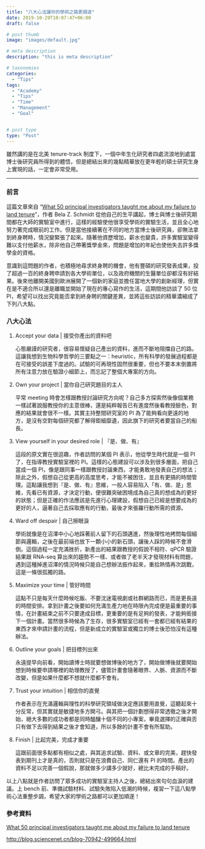 ```yaml
---
title: "八大心法讓你的學術之路更順遂"
date: 2019-10-29T10:07:47+06:00
draft: false

# post thumb
image: "images/default.jpg"

# meta description
description: "this is meta description"

# taxonomies
categories:
  - "Tips"
tags:
  - "Academy"
  - "Tips"
  - "Time"
  - "Management"
  - "Goal"


# post type
type: "Post"
---
```


雖然講的是在北美 tenure-track 制度下，一個中年生化研究者四處流浪地到處當博士後研究員所得到的體悟，但是總結出來的幾點精華放在更年輕的碩士研究生身上實現的話，一定會非常受用。

---

### 前言

這篇文章來自 “[What 50 principal investigators taught me about my failure to land tenure](https://www.nature.com/articles/d41586-019-00560-9)”，作者 Bela Z. Schmidt 從他自己的生平講起，博士與博士後研究期間都在大師的實驗室中進行，這樣的經驗使他很享受學術的實驗生活，並且全心地努力著完成眼前的工作。但是當他接續著在不同的地方當博士後研究員，卻無法拿到終身聘時，情況變緊張了起來。隨著他資歷增加，薪水也變貴，許多實驗室變得難以支付他薪水，除非他自己帶著獎學金來，問題是增加的年紀也使他失去許多獎學金的資格。

意識到這問題的作者，也積極地尋求終身聘的機會，他有豐碩的研究發表成果，投了超過一百的終身聘申請到各大學術單位，以及政府機關的生醫單位卻都沒有好結果。後來他離開美國到歐洲展開了一個新的家庭並擔任當地大學的創新經理，但實在是不適合所以還是離職並開始了現在的專心寫作的生活，這期間他訪談了 50 位 PI，希望可以找出究竟能否拿到終身聘的關鍵差異，並將這些訪談的精華濃縮成了下列八大點。

### 八大心法

1. Accept your data | 接受你產出的資料吧

    心態嚴謹的研究者，很容易懷疑自己產出的資料，進而不斷地阻擋自己的路。這讓我想到生物科學哲學的三要點之一：heuristic，所有科學的發展過程都是在可接受的誤差下度過的。試驗的可再現性固然很重要，但也不要本末倒置將所有注意力放在驗證小細節上，而忘記了整個大專案的方向。

2. Own your project | 當你自己研究題目的主人

    平常 meeting 時會怎樣跟教授討論研究方向呢？自己多方探索然後像個業務一樣試著說服教授你的主意很棒，還是純粹報告已有進度然後看教授臉色，對應的結果就會很不一樣。其實主持整間研究室的 PI 為了能夠看向更遠的地方，是沒有空對每個研究都了解得鉅細靡遺，因此旗下的研究者要當自己的船長。

3. View yourself in your desired role | 『是、做、有』

    這段的原文實在很逗趣，作者訪問的某個 PI 表示，他從學生時代就是一個 PI 了，在指導教授實驗室裡的 PI。這樣的心態建設可以涉及到很多層面，把自己當成一個 PI，像是跟同事一樣跟教授討論東西，才能勇敢地發表自己的想法；除此之外，假想自己從更高的高度思考，才能不被困住，並且有更搞的時間管理。這點讓我想到『是、做、有』思維，一般人容易陷入「有、做、是」思維，先看已有資源，才決定行動，便很難突破困境成為自己真的想成為的更好的狀態；但是正確的作法應該是先進行心理建設，假想自己已經是想要成為的更好的人，逼著自己去採取應有的行動，最後才來張羅行動所需的資源。

4. Ward off despair | 自己擦眼淚

    學術就像是在沼澤中小心地踩著前人留下的石頭邁進，然後理性地拷問每個細節與邏輯，之後在最前端也放下一顆小小的新石頭，讓後人踩的時候不會滑倒。這個過程一定充滿挫折，新產出的結果跟教授的假說不相符、qPCR 驗證結果跟 RNA-seq 算出來的趨勢不一樣、或者做了老半天才發現材料有問題，遇到這種掉進沼澤的情況時候只能自己想辦法振作起來，重拾熱情再次跳戰，這是一條很孤獨的路。

5. Maximize your time | 管好時間

    這點不只是每天什麼時候吃飯、不要沈迷電視劇或社群網路而已，而是更長遠的時間安排。拿到計畫之後要如何充滿生產力地在時限內完成便是最重要的事情，在計畫結束之前不只要達成目標，更重要的是有足夠的發表，才能夠銜接下一個計畫。當然很多時候為了生存，很多實驗室已經有一套都已經有結果的東西才來申請計畫的流程，但是新成立的實驗室或獨立的博士後恐怕沒有這種辦法。

6. Outline your goals | 把目標列出來

    永遠提早向前看，開始讀博士時就要想做博後的地方了，開始做博後就要開始想到時候要申請哪裡的助理教授了，儘管計畫會隨著眼界、人脈、資源而不斷改變，但是如果什麼都不想就什麼都不會有。

7. Trust your intuition | 相信你的直覺

    作者表示在充滿邏輯與理性的科學研究領域做決定應該要用直覺，這聽起來十分反常，但其實就是敏捷地多方開弓。與其把一個計劃想得非常透徹之後才開始，絕大多數的成功者都是同時醞釀十個不同的小專案，畢竟選擇的正確與否只有做下去得到結果之後才會知道，所以多餘的計畫不會有所幫助。

8. Finish | 比起完美，完成才重要

    這跟前面很多點都有相似之處，與其追求試驗、資料、或文章的完美，趕快發表到期刊上才是真的，否則就只是在浪費自己、同仁還有 PI 的時間。產出的資料不足以完善一個假說，那就做多少講多少就好，總比未完成的手稿好。

以上八點就是作者訪問了眾多成功的實驗室主持人之後，總結出來句句血淚的建議。上 bench 前、準備試驗材料、試驗失敗陷入低潮的時候，複習一下這八點學術心法重整步調，希望大家的學術之路都可以更加順遂！

### 參考資料

[What 50 principal investigators taught me about my failure to land tenure](https://www.nature.com/articles/d41586-019-00560-9)

http://blog.sciencenet.cn/blog-70942-499664.html
